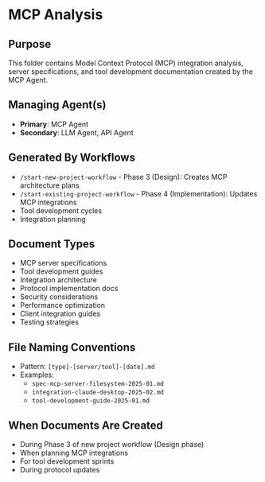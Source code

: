 # MCP Analysis

## Purpose
This folder contains Model Context Protocol (MCP) integration analysis, server specifications, and tool development documentation created by the MCP Agent.

## Managing Agent(s)
- **Primary**: MCP Agent
- **Secondary**: LLM Agent, API Agent

## Generated By Workflows
- `/start-new-project-workflow` - Phase 3 (Design): Creates MCP architecture plans
- `/start-existing-project-workflow` - Phase 4 (Implementation): Updates MCP integrations
- Tool development cycles
- Integration planning

## Document Types
- MCP server specifications
- Tool development guides
- Integration architecture
- Protocol implementation docs
- Security considerations
- Performance optimization
- Client integration guides
- Testing strategies

## File Naming Conventions
- Pattern: `[type]-[server/tool]-[date].md`
- Examples: 
  - `spec-mcp-server-filesystem-2025-01.md`
  - `integration-claude-desktop-2025-02.md`
  - `tool-development-guide-2025-01.md`

## When Documents Are Created
- During Phase 3 of new project workflow (Design phase)
- When planning MCP integrations
- For tool development sprints
- During protocol updates